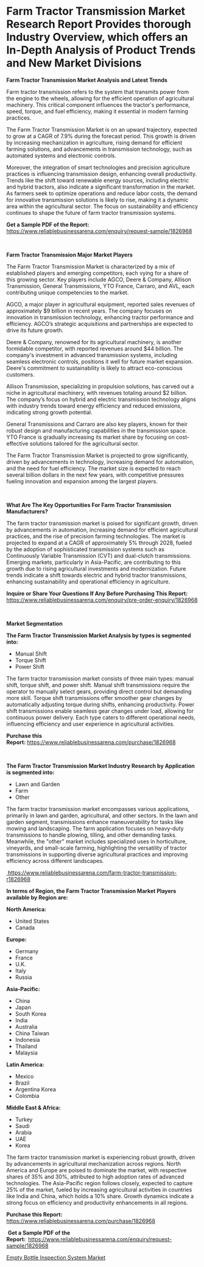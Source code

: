 <p><h1>Farm Tractor Transmission Market Research Report Provides thorough Industry Overview, which offers an In-Depth Analysis of Product Trends and New Market Divisions</h1></p><p><strong>Farm Tractor Transmission Market Analysis and Latest Trends</strong></p>
<p><p>Farm tractor transmission refers to the system that transmits power from the engine to the wheels, allowing for the efficient operation of agricultural machinery. This critical component influences the tractor's performance, speed, torque, and fuel efficiency, making it essential in modern farming practices. </p><p>The Farm Tractor Transmission Market is on an upward trajectory, expected to grow at a CAGR of 7.9% during the forecast period. This growth is driven by increasing mechanization in agriculture, rising demand for efficient farming solutions, and advancements in transmission technology, such as automated systems and electronic controls. </p><p>Moreover, the integration of smart technologies and precision agriculture practices is influencing transmission design, enhancing overall productivity. Trends like the shift toward renewable energy sources, including electric and hybrid tractors, also indicate a significant transformation in the market. As farmers seek to optimize operations and reduce labor costs, the demand for innovative transmission solutions is likely to rise, making it a dynamic area within the agricultural sector. The focus on sustainability and efficiency continues to shape the future of farm tractor transmission systems.</p></p>
<p><strong>Get a Sample PDF of the Report:&nbsp;</strong> <a href="https://www.reliablebusinessarena.com/enquiry/request-sample/1826968?utm_campaign=3014&utm_medium=2&utm_source=Github&utm_content=ia&utm_term=11042025&utm_id=farm-tractor-transmission">https://www.reliablebusinessarena.com/enquiry/request-sample/1826968</a></p>
<p>&nbsp;</p>
<p><strong>Farm Tractor Transmission Major Market Players</strong></p>
<p><p>The Farm Tractor Transmission Market is characterized by a mix of established players and emerging competitors, each vying for a share of this growing sector. Key players include AGCO, Deere & Company, Allison Transmission, General Transmissions, YTO France, Carraro, and AVL, each contributing unique competencies to the market.</p><p>AGCO, a major player in agricultural equipment, reported sales revenues of approximately $9 billion in recent years. The company focuses on innovation in transmission technology, enhancing tractor performance and efficiency. AGCO’s strategic acquisitions and partnerships are expected to drive its future growth.</p><p>Deere & Company, renowned for its agricultural machinery, is another formidable competitor, with reported revenues around $44 billion. The company's investment in advanced transmission systems, including seamless electronic controls, positions it well for future market expansion. Deere's commitment to sustainability is likely to attract eco-conscious customers.</p><p>Allison Transmission, specializing in propulsion solutions, has carved out a niche in agricultural machinery, with revenues totaling around $2 billion. The company’s focus on hybrid and electric transmission technology aligns with industry trends toward energy efficiency and reduced emissions, indicating strong growth potential.</p><p>General Transmissions and Carraro are also key players, known for their robust design and manufacturing capabilities in the transmission space. YTO France is gradually increasing its market share by focusing on cost-effective solutions tailored for the agricultural sector.</p><p>The Farm Tractor Transmission Market is projected to grow significantly, driven by advancements in technology, increasing demand for automation, and the need for fuel efficiency. The market size is expected to reach several billion dollars in the next few years, with competitive pressures fueling innovation and expansion among the largest players.</p></p>
<p>&nbsp;</p>
<p><strong>What Are The Key Opportunities For Farm Tractor Transmission Manufacturers?</strong></p>
<p><p>The farm tractor transmission market is poised for significant growth, driven by advancements in automation, increasing demand for efficient agricultural practices, and the rise of precision farming technologies. The market is projected to expand at a CAGR of approximately 5% through 2028, fueled by the adoption of sophisticated transmission systems such as Continuously Variable Transmission (CVT) and dual-clutch transmissions. Emerging markets, particularly in Asia-Pacific, are contributing to this growth due to rising agricultural investments and modernization. Future trends indicate a shift towards electric and hybrid tractor transmissions, enhancing sustainability and operational efficiency in agriculture.</p></p>
<p><strong>Inquire or Share Your Questions If Any Before Purchasing This Report:</strong> <a href="https://www.reliablebusinessarena.com/enquiry/pre-order-enquiry/1826968?utm_campaign=3014&utm_medium=2&utm_source=Github&utm_content=ia&utm_term=11042025&utm_id=farm-tractor-transmission">https://www.reliablebusinessarena.com/enquiry/pre-order-enquiry/1826968</a></p>
<p>&nbsp;</p>
<p><strong>Market Segmentation</strong></p>
<p><strong>The Farm Tractor Transmission Market Analysis by types is segmented into:</strong></p>
<p><ul><li>Manual Shift</li><li>Torque Shift</li><li>Power Shift</li></ul></p>
<p><p>The farm tractor transmission market consists of three main types: manual shift, torque shift, and power shift. Manual shift transmissions require the operator to manually select gears, providing direct control but demanding more skill. Torque shift transmissions offer smoother gear changes by automatically adjusting torque during shifts, enhancing productivity. Power shift transmissions enable seamless gear changes under load, allowing for continuous power delivery. Each type caters to different operational needs, influencing efficiency and user experience in agricultural activities.</p></p>
<p><strong>Purchase this Report:&nbsp;</strong><a href="https://www.reliablebusinessarena.com/purchase/1826968?utm_campaign=3014&utm_medium=2&utm_source=Github&utm_content=ia&utm_term=11042025&utm_id=farm-tractor-transmission">https://www.reliablebusinessarena.com/purchase/1826968</a></p>
<p>&nbsp;</p>
<p><strong>The Farm Tractor Transmission Market Industry Research by Application is segmented into:</strong></p>
<p><ul><li>Lawn and Garden</li><li>Farm</li><li>Other</li></ul></p>
<p><p>The farm tractor transmission market encompasses various applications, primarily in lawn and garden, agricultural, and other sectors. In the lawn and garden segment, transmissions enhance maneuverability for tasks like mowing and landscaping. The farm application focuses on heavy-duty transmissions to handle plowing, tilling, and other demanding tasks. Meanwhile, the "other" market includes specialized uses in horticulture, vineyards, and small-scale farming, highlighting the versatility of tractor transmissions in supporting diverse agricultural practices and improving efficiency across different landscapes.</p></p>
<p><a href="https://www.reliablebusinessarena.com/farm-tractor-transmission-r1826968?utm_campaign=3014&utm_medium=2&utm_source=Github&utm_content=ia&utm_term=11042025&utm_id=farm-tractor-transmission">&nbsp;https://www.reliablebusinessarena.com/farm-tractor-transmission-r1826968</a></p>
<p><strong>In terms of Region, the Farm Tractor Transmission Market Players available by Region are:</strong></p>
<p>
    <p> <strong> North America: </strong>
        <ul>
            <li>United States</li>
            <li>Canada</li>
        </ul>
        </p> 
    <p> <strong> Europe: </strong>
        <ul>
            <li>Germany</li>
            <li>France</li>
            <li>U.K.</li>
            <li>Italy</li>
            <li>Russia</li>
        </ul>
        </p> 
    <p> <strong> Asia-Pacific: </strong>
        <ul>
            <li>China</li>
            <li>Japan</li>
            <li>South Korea</li>
            <li>India</li>
            <li>Australia</li>
            <li>China Taiwan</li>
            <li>Indonesia</li>
            <li>Thailand</li>
            <li>Malaysia</li>
        </ul>
        </p> 
    <p> <strong> Latin America: </strong>
        <ul>
            <li>Mexico</li>
            <li>Brazil</li>
            <li>Argentina Korea</li>
            <li>Colombia</li>
        </ul>
        </p> 
    <p> <strong> Middle East & Africa: </strong>
        <ul>
            <li>Turkey</li>
            <li>Saudi</li>
            <li>Arabia</li>
            <li>UAE</li>
            <li>Korea</li>
        </ul>
    </p>
    </p>
<p><p>The farm tractor transmission market is experiencing robust growth, driven by advancements in agricultural mechanization across regions. North America and Europe are poised to dominate the market, with respective shares of 35% and 30%, attributed to high adoption rates of advanced technologies. The Asia-Pacific region follows closely, expected to capture 25% of the market, fueled by increasing agricultural activities in countries like India and China, which holds a 10% share. Growth dynamics indicate a strong focus on efficiency and productivity enhancements in all regions.</p></p>
<p><strong>Purchase this Report: </strong><a href="https://www.reliablebusinessarena.com/purchase/1826968?utm_campaign=3014&utm_medium=2&utm_source=Github&utm_content=ia&utm_term=11042025&utm_id=farm-tractor-transmission">https://www.reliablebusinessarena.com/purchase/1826968</a></p>
<p>&nbsp;<strong>Get a Sample PDF of the Report:&nbsp;&nbsp;</strong><a href="https://www.reliablebusinessarena.com/enquiry/request-sample/1826968?utm_campaign=3014&utm_medium=2&utm_source=Github&utm_content=ia&utm_term=11042025&utm_id=farm-tractor-transmission">https://www.reliablebusinessarena.com/enquiry/request-sample/1826968</a></p>
<p><strong></strong></p>
<p><p><a href="https://github.com/lonanweaseh4/Market-Research-Report-List-1/blob/main/empty-bottle-inspection-system-market.md?utm_campaign=3014&utm_medium=2&utm_source=Github&utm_content=ia&utm_term=11042025&utm_id=farm-tractor-transmission">Empty Bottle Inspection System Market</a></p></p>
